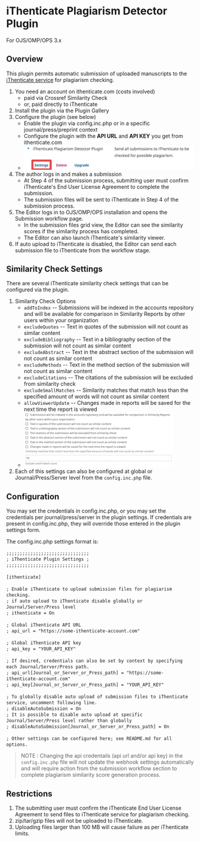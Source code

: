 # iThenticate Plagiarism Detector Plugin

For OJS/OMP/OPS 3.x

## Overview

This plugin permits automatic submission of uploaded manuscripts to the [iThenticate service](http://www.ithenticate.com/) for plagiarism checking.
1. You need an account on ithenticate.com (costs involved)
   * paid via Crossref Similarity Check
   * or, paid directly to iThenticate
2. Install the plugin via the Plugin Gallery
3. Configure the plugin (see below)
   * Enable the plugin via config.inc.php or in a specific journal/press/preprint context
   * Configure the plugin with the **API URL** and **API KEY** you get from ithenticate.com
   * ![Example Settings configuration](images/ithenticate-settings.png)
4. The author logs in and makes a submission
   * At Step 4 of the submission process, submitting user must confirm iThenticate's End User License Agreement to complete the submission.
   * The submission files will be sent to iThenticate in Step 4 of the submission process.
5. The Editor logs in to OJS/OMP/OPS installation and opens the Submission workflow page.
   * In the submission files grid view, the Editor can see the similarity scores if the similarity process has completed.
   * The Editor can also launch iThenticate's similarity viewer.
6. If auto upload to iThenticate is disabled, the Editor can send each submission file to iThenticate from the workflow stage.

## Similarity Check Settings

There are several iThenticate similarity check settings that can be configured via the plugin.
1. Similarity Check Options
   * `addToIndex` -- Submissions will be indexed in the accounts repository and will be available for comparison in Similarity Reports by other users within your organization
   * `excludeQuotes` -- Text in quotes of the submission will not count as similar content
   * `excludeBibliography` -- Text in a bibliography section of the submission will not count as similar content
   * `excludeAbstract` -- Text in the abstract section of the submission will not count as similar content
   * `excludeMethods` -- Text in the method section of the submission will not count as similar content
   * `excludeCitations` -- The citations of the submission will be excluded from similarity check
   * `excludeSmallMatches` -- Similarity matches that match less than the specified amount of words will not count as similar content
   * `allowViewerUpdate` -- Changes made in reports will be saved for the next time the report is viewed
   * ![Available Similarity Check Options](images/similarity-check-settings.png)
2. Each of this settings can also be configured at global or Journal/Press/Server level from the `config.inc.php` file.

## Configuration

You may set the credentials in config.inc.php, or you may set the credentials per journal/press/server in the plugin settings.  If credentials are present in config.inc.php, they will override those entered in the plugin settings form.

The config.inc.php settings format is:

```
;;;;;;;;;;;;;;;;;;;;;;;;;;;;;;;
; iThenticate Plugin Settings ;
;;;;;;;;;;;;;;;;;;;;;;;;;;;;;;;

[ithenticate]

; Enable iThenticate to upload submission files for plagiarism checking.
; if auto upload to iThenticate disable globally or Journal/Server/Press level
; ithenticate = On

; Global iThenticate API URL
; api_url = "https://some-ithenticate-account.com"

; Global iThenticate API key
; api_key = "YOUR_API_KEY"

; If desired, credentials can also be set by context by specifying each Journal/Server/Press path.
; api_url[Journal_or_Server_or_Press_path] = "https://some-ithenticate-account.com"
; api_key[Journal_or_Server_or_Press_path] = "YOUR_API_KEY"

; To globally disable auto upload of submission files to iThenticate service, uncomment following line.
; disableAutoSubmission = On
; It is possible to disable auto upload at specific Journal/Server/Press level rather than globally
; disableAutoSubmission[Journal_or_Server_or_Press_path] = On

; Other settings can be configured here; see README.md for all options.
```

> NOTE : Changing the api credentails (api url and/or api key) in the `config.inc.php` file will not update the webhook settings automatically and will require action from the submission workflow section to complete plagiarism similarity score generation process.

## Restrictions
1. The submitting user must confirm the iThenticate End User License Agreement to send files to iThenticate service for plagiarism checking.
2. zip/tar/gzip files will not be uploaded to iThenticate.
3. Uploading files larger than 100 MB will cause failure as per iThenticate limits.